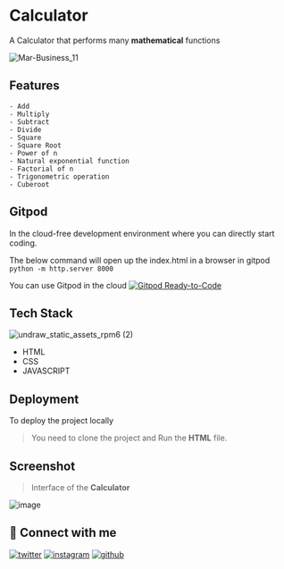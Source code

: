 
# Calculator

A Calculator that performs many **mathematical** functions

![Mar-Business_11](https://user-images.githubusercontent.com/114678694/193993341-4915b37e-8de2-42a3-a940-8eb2b58aaedf.jpg)


## Features

```
- Add
- Multiply
- Subtract
- Divide
- Square
- Square Root
- Power of n
- Natural exponential function
- Factorial of n
- Trigonometric operation
- Cuberoot
```

## Gitpod

In the cloud-free development environment where you can directly start coding.

The below command will open up the index.html in a browser in gitpod 
`python -m http.server 8000`

You can use Gitpod in the cloud [![Gitpod Ready-to-Code](https://img.shields.io/badge/Gitpod-Ready--to--Code-blue?logo=gitpod)](https://gitpod.io/#https://github.com/DhanushNehru/calculator/)

## Tech Stack

![undraw_static_assets_rpm6 (2)](https://user-images.githubusercontent.com/114678694/193994738-32684660-7d82-48d5-8f5d-1f428fda1853.svg)


- HTML
- CSS
- JAVASCRIPT

## Deployment

To deploy the project locally
> You need to clone the project and Run the **HTML** file.

## Screenshot

>Interface of the **Calculator**

![image](https://user-images.githubusercontent.com/72201530/193838132-4e22f252-ce18-42ef-8066-b1e392d784a8.png)

## 🔗 Connect with me

[![twitter](https://img.shields.io/badge/twitter-1DA1F2?style=for-the-badge&logo=twitter&logoColor=white)](https://twitter.com/Dhanush_Nehru)
[![instagram](https://img.shields.io/badge/instagram-E4405F?style=for-the-badge&logo=instagram&logoColor=white)](https://www.instagram.com/dhanush_nehru/)
[![github](https://img.shields.io/badge/github-100000?style=for-the-badge&logo=github&logoColor=white)](https://github.com/DhanushNehru)
